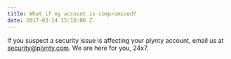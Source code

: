 ```yaml
---
title: What if my account is compromised?
date: 2017-03-14 15:10:00 Z
---
```


If you suspect a security issue is affecting your plynty account, email us at [security@plynty.com](mailto:security@plynty.com). We are here for you, 24x7.